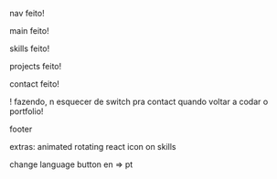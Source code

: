 nav
feito!

main
feito!

skills
feito!

projects
feito!

contact
feito!

! fazendo, n esquecer de switch pra contact quando voltar a codar o portfolio!


footer


extras:
animated rotating react icon on skills

change language button en => pt


